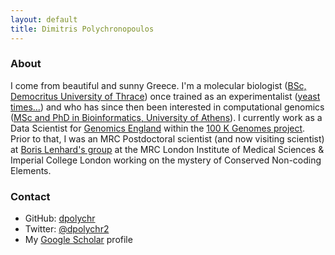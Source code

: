 ```yaml
---
layout: default
title: Dimitris Polychronopoulos
---
```


### About

I come from beautiful and sunny Greece. I'm a molecular biologist ([BSc, Democritus University of Thrace](http://www.mbg.duth.gr/)) once trained as an experimentalist ([yeast times...](https://www.ncbi.nlm.nih.gov/pubmed/19661920)) and who has since then been interested in computational genomics ([MSc and PhD in Bioinformatics, University of Athens](http://www.demokritos.gr/?lang=en)). I currently work as a Data Scientist for [Genomics England](https://www.genomicsengland.co.uk/) within the [100 K Genomes project](https://en.wikipedia.org/wiki/100,000_Genomes_Project). Prior to that, I was an MRC Postdoctoral scientist (and now visiting scientist) at [Boris Lenhard's group](https://lms.mrc.ac.uk/research-group/computational-regulatory-genomics/) at the MRC London Institute of Medical Sciences & Imperial College London working on the mystery of Conserved Non-coding Elements.

### Contact

- GitHub: [dpolychr](https://github.com/dpolychr)
- Twitter: [@dpolychr2](https://twitter.com/dpolychr2)
- My [Google Scholar](https://scholar.google.com/citations?user=LsI4gg0AAAAJ) profile




